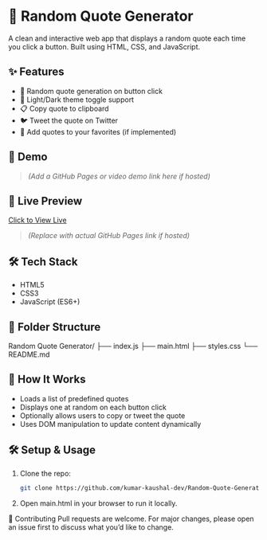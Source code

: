# 🎲 Random Quote Generator

A clean and interactive web app that displays a random quote each time you click a button. Built using HTML, CSS, and JavaScript.

## ✨ Features

- 🎯 Random quote generation on button click
- 🌙 Light/Dark theme toggle support
- 📋 Copy quote to clipboard
- 🐦 Tweet the quote on Twitter
- 💖 Add quotes to your favorites (if implemented)

## 📸 Demo

> *(Add a GitHub Pages or video demo link here if hosted)*

## 🚀 Live Preview

[Click to View Live](https://your-username.github.io/Random-Quote-Generator/)  
> *(Replace with actual GitHub Pages link if hosted)*

## 🛠️ Tech Stack

- HTML5
- CSS3
- JavaScript (ES6+)

## 📂 Folder Structure
   
   Random Quote Generator/
├── index.js
├── main.html
├── styles.css
└── README.md


## 🧠 How It Works

- Loads a list of predefined quotes
- Displays one at random on each button click
- Optionally allows users to copy or tweet the quote
- Uses DOM manipulation to update content dynamically

## 🛠️ Setup & Usage

1. Clone the repo:
   ```bash
   git clone https://github.com/kumar-kaushal-dev/Random-Quote-Generator.git

2. Open main.html in your browser to run it locally.

🙌 Contributing
Pull requests are welcome. For major changes, please open an issue first to discuss what you’d like to change.